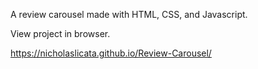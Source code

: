 A review carousel made with HTML, CSS, and Javascript.

View project in browser.

https://nicholaslicata.github.io/Review-Carousel/
